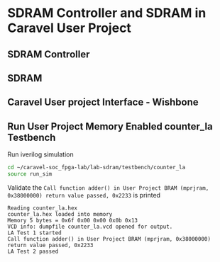 # SDRAM Controller and SDRAM in Caravel User Project

## SDRAM Controller

## SDRAM

## Caravel User project Interface - Wishbone

## Run User Project Memory Enabled counter_la Testbench
Run iverilog simulation
```sh
cd ~/caravel-soc_fpga-lab/lab-sdram/testbench/counter_la
source run_sim
```

Validate the `Call function adder() in User Project BRAM (mprjram, 0x38000000) return value passed, 0x2233` is printed
```
Reading counter_la.hex
counter_la.hex loaded into memory
Memory 5 bytes = 0x6f 0x00 0x00 0x0b 0x13
VCD info: dumpfile counter_la.vcd opened for output.
LA Test 1 started
Call function adder() in User Project BRAM (mprjram, 0x38000000) return value passed, 0x2233
LA Test 2 passed
```
